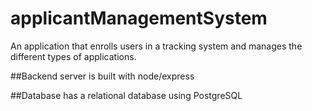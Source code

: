 # applicantManagementSystem
An application that enrolls users in a tracking system and manages the different types of applications.


##Backend server is built with node/express


##Database has a relational database using PostgreSQL



